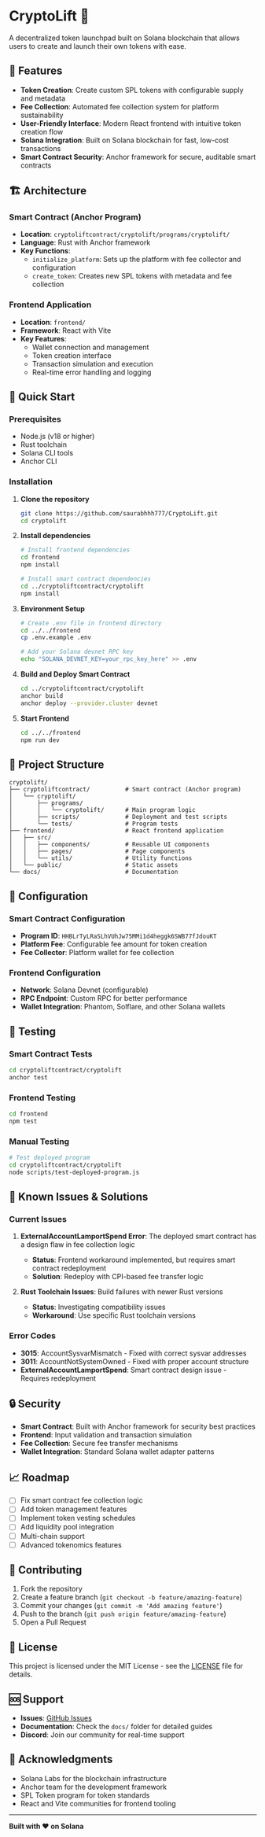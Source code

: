# CryptoLift 🚀

A decentralized token launchpad built on Solana blockchain that allows users to create and launch their own tokens with ease.

## 🌟 Features

- **Token Creation**: Create custom SPL tokens with configurable supply and metadata
- **Fee Collection**: Automated fee collection system for platform sustainability
- **User-Friendly Interface**: Modern React frontend with intuitive token creation flow
- **Solana Integration**: Built on Solana blockchain for fast, low-cost transactions
- **Smart Contract Security**: Anchor framework for secure, auditable smart contracts

## 🏗️ Architecture

### Smart Contract (Anchor Program)
- **Location**: `cryptoliftcontract/cryptolift/programs/cryptolift/`
- **Language**: Rust with Anchor framework
- **Key Functions**:
  - `initialize_platform`: Sets up the platform with fee collector and configuration
  - `create_token`: Creates new SPL tokens with metadata and fee collection

### Frontend Application
- **Location**: `frontend/`
- **Framework**: React with Vite
- **Key Features**:
  - Wallet connection and management
  - Token creation interface
  - Transaction simulation and execution
  - Real-time error handling and logging

## 🚀 Quick Start

### Prerequisites
- Node.js (v18 or higher)
- Rust toolchain
- Solana CLI tools
- Anchor CLI

### Installation

1. **Clone the repository**
   ```bash
   git clone https://github.com/saurabhhh777/CryptoLift.git
   cd cryptolift
   ```

2. **Install dependencies**
   ```bash
   # Install frontend dependencies
   cd frontend
   npm install
   
   # Install smart contract dependencies
   cd ../cryptoliftcontract/cryptolift
   npm install
   ```

3. **Environment Setup**
   ```bash
   # Create .env file in frontend directory
   cd ../../frontend
   cp .env.example .env
   
   # Add your Solana devnet RPC key
   echo "SOLANA_DEVNET_KEY=your_rpc_key_here" >> .env
   ```

4. **Build and Deploy Smart Contract**
   ```bash
   cd ../cryptoliftcontract/cryptolift
   anchor build
   anchor deploy --provider.cluster devnet
   ```

5. **Start Frontend**
   ```bash
   cd ../../frontend
   npm run dev
   ```

## 📁 Project Structure

```
cryptolift/
├── cryptoliftcontract/          # Smart contract (Anchor program)
│   └── cryptolift/
│       ├── programs/
│       │   └── cryptolift/      # Main program logic
│       ├── scripts/             # Deployment and test scripts
│       └── tests/               # Program tests
├── frontend/                    # React frontend application
│   ├── src/
│   │   ├── components/          # Reusable UI components
│   │   ├── pages/               # Page components
│   │   └── utils/               # Utility functions
│   └── public/                  # Static assets
└── docs/                        # Documentation
```

## 🔧 Configuration

### Smart Contract Configuration
- **Program ID**: `HHBLrTyLRaSLhVUhJw75MMi1d4heggk6SWB77fJdouKT`
- **Platform Fee**: Configurable fee amount for token creation
- **Fee Collector**: Platform wallet for fee collection

### Frontend Configuration
- **Network**: Solana Devnet (configurable)
- **RPC Endpoint**: Custom RPC for better performance
- **Wallet Integration**: Phantom, Solflare, and other Solana wallets

## 🧪 Testing

### Smart Contract Tests
```bash
cd cryptoliftcontract/cryptolift
anchor test
```

### Frontend Testing
```bash
cd frontend
npm test
```

### Manual Testing
```bash
# Test deployed program
cd cryptoliftcontract/cryptolift
node scripts/test-deployed-program.js
```

## 🐛 Known Issues & Solutions

### Current Issues
1. **ExternalAccountLamportSpend Error**: The deployed smart contract has a design flaw in fee collection logic
   - **Status**: Frontend workaround implemented, but requires smart contract redeployment
   - **Solution**: Redeploy with CPI-based fee transfer logic

2. **Rust Toolchain Issues**: Build failures with newer Rust versions
   - **Status**: Investigating compatibility issues
   - **Workaround**: Use specific Rust toolchain versions

### Error Codes
- **3015**: AccountSysvarMismatch - Fixed with correct sysvar addresses
- **3011**: AccountNotSystemOwned - Fixed with proper account structure
- **ExternalAccountLamportSpend**: Smart contract design issue - Requires redeployment

## 🔒 Security

- **Smart Contract**: Built with Anchor framework for security best practices
- **Frontend**: Input validation and transaction simulation
- **Fee Collection**: Secure fee transfer mechanisms
- **Wallet Integration**: Standard Solana wallet adapter patterns

## 📈 Roadmap

- [ ] Fix smart contract fee collection logic
- [ ] Add token management features
- [ ] Implement token vesting schedules
- [ ] Add liquidity pool integration
- [ ] Multi-chain support
- [ ] Advanced tokenomics features

## 🤝 Contributing

1. Fork the repository
2. Create a feature branch (`git checkout -b feature/amazing-feature`)
3. Commit your changes (`git commit -m 'Add amazing feature'`)
4. Push to the branch (`git push origin feature/amazing-feature`)
5. Open a Pull Request

## 📄 License

This project is licensed under the MIT License - see the [LICENSE](LICENSE) file for details.

## 🆘 Support

- **Issues**: [GitHub Issues](https://github.com/saurabhhh777/CryptoLift/issues)
- **Documentation**: Check the `docs/` folder for detailed guides
- **Discord**: Join our community for real-time support

## 🙏 Acknowledgments

- Solana Labs for the blockchain infrastructure
- Anchor team for the development framework
- SPL Token program for token standards
- React and Vite communities for frontend tooling

---

**Built with ❤️ on Solana**